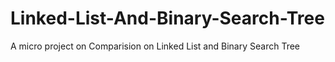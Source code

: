 # Linked-List-And-Binary-Search-Tree
A micro project on Comparision on Linked List and Binary Search Tree
